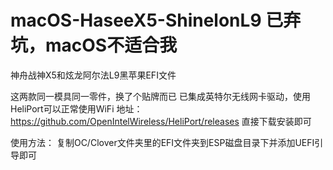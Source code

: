 # macOS-HaseeX5-ShinelonL9 已弃坑，macOS不适合我
神舟战神X5和炫龙阿尔法L9黑苹果EFI文件

这两款同一模具同一零件，换了个贴牌而已
已集成英特尔无线网卡驱动，使用HeliPort可以正常使用WiFi
地址：https://github.com/OpenIntelWireless/HeliPort/releases
直接下载安装即可

使用方法：
复制OC/Clover文件夹里的EFI文件夹到ESP磁盘目录下并添加UEFI引导即可

